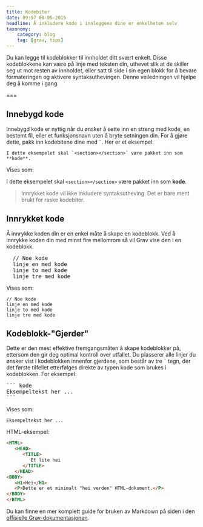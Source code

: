 ```yaml
---
title: Kodebiter
date: 09:57 08-05-2015
headline: Å inkludere kode i innleggene dine er enkelheten selv
taxonomy:
    category: blog
    tag: [grav, tips]
---
```


Du kan legge til kodeblokker til innholdet ditt svært enkelt. Disse kodeblokkene kan være på linje med teksten din, uthevet slik at de skiller seg ut mot resten av innholdet, eller satt til side i sin egen blokk for å bevare formateringen og aktivere syntaksuthevingen. Denne veiledningen vil hjelpe deg å komme i gang.

===

## Innebygd kode

Innebygd kode er nyttig når du ønsker å sette inn en streng med kode, en bestemt fil, eller et funksjonsnavn uten å bryte setningen din. For å gjøre dette, pakk inn kodebitene dine med `` ` ``. Her er et eksempel:

```tekst
I dette eksempelet skal `<section></section>` være pakket inn som **kode**.
```

Vises som:

I dette eksempelet skal `<section></section>` være pakket inn som **kode**.

> Innrykket kode vil ikke inkludere syntaksutheving. Det er bare ment brukt for raske kodebiter.

## Innrykket kode

Å innrykke koden din er en enkel måte å skape en kodeblokk. Ved å innrykke koden din med minst fire mellomrom så vil Grav vise den i en kodeblokk.

<pre>
  // Noe kode
  linje en med kode
  linje to med kode
  linje tre med kode
</pre>

Vises som:

	// Noe kode
	linje en med kode
	linje to med kode
	linje tre med kode

## Kodeblokk-"Gjerder"

Dette er den mest effektive fremgangsmåten å skape kodeblokker på, ettersom den gir deg optimal kontroll over utfallet. Du plasserer alle linjer du ønsker vist i kodeblokken innenfor gjerdene, som består av tre `` ` `` tegn, der det første tilfellet etterfølges direkte av typen kode som brukes i kodeblokken. For eksempel:

<pre>
``` kode
Eksempeltekst her ...
```
</pre>

Vises som:

```
Eksempeltekst her ...
```

HTML-eksempel:

``` html
<HTML>
   <HEAD>
      <TITLE>
         Et lite hei
      </TITLE>
   </HEAD>
<BODY>
   <H1>Hei</H1>
   <P>Dette er et minimalt "hei verden" HTML-dokument.</P>
</BODY>
</HTML>
```

Du kan finne en mer komplett guide for bruken av Markdown på siden i den [offisielle Grav-dokumentasjonen](http://learn.getgrav.org/content/markdown).
